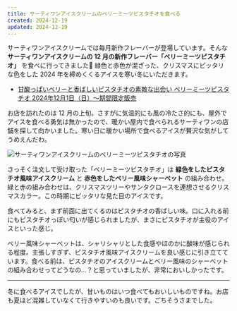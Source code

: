 ```yaml
---
title: サーティワンアイスクリームのベリーミーツピスタチオを食べる
created: 2024-12-19
updated: 2024-12-19
---
```


サーティワンアイスクリームでは毎月新作フレーバーが登場しています。そんな **サーティワンアイスクリームの 12 月の新作フレーバー「ベリーミーツピスタチオ」** を食べに行ってきました🍨 緑色と赤色が混ざった、クリスマスにピッタリな色をした 2024 年を締めくくるアイスを寒い冬にいただきます。

- [甘酸っぱいベリーと香ばしいピスタチオの素敵な出会い ベリーミーツピスタチオ 2024年12月1日（日）～期間限定販売](https://www.31ice.co.jp/contents/company/pressrelease/pdf/r241129.pdf)

お店を訪れたのは 12 月の上旬。さすがに気温的にも風の冷たさ的にも、屋外でアイスを食べる勇気は無かったので、暖かい屋内で食べられるサーティワンの店舗を探して向かいました。寒い日に暖かい場所で食べるアイスが贅沢な気がしてうめえんだわ。

![サーティワンアイスクリームのベリーミーツピスタチオの写真](55ff6351-ad53-443b-58ec-4cd15f88d500)

さっそく注文して受け取った「ベリーミーツピスタチオ」は **緑色をしたピスタチオ風味アイスクリーム** と **赤色をしたベリー風味シャーベット** の組み合わせ。緑と赤の組み合わせは、クリスマスツリーやサンタクロースを連想させるクリスマスカラー。この時期にピッタリな見た目のアイスです。

食べてみると、まず前面に出てくるのはピスタチオの香ばしい味。口に入れる前にもピスタチオっぽい匂いが感じられましたが、まさにピスタチオが主役のアイスといった感じ。

ベリー風味シャーベットは、シャリシャリとした食感やほのかに酸味が感じられる程度。主張しすぎず、ピスタチオ風味アイスクリームを良い感じに引き立てています。食べる前は、ピスタチオのアイスクリームとベリー風味のシャーベットの組み合わせってどうなの…？と思っていましたが、非常においしかったです。

---

冬に食べるアイスでしたが、甘いものはいつ食べてもおいしいものですね。お店も夏ほど混雑していなくて行きやすいのも良いです。ごちそうさまでした。
